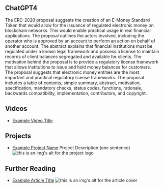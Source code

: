 ## ChatGPT4

The ERC-2020 proposal suggests the creation of an E-Money Standard Token that would allow for the issuance of regulated electronic money on blockchain networks. This would enable practical usage in real financial applications. The proposal outlines the actors involved, including the operator who is approved by an account to perform an action on behalf of another account. The abstract explains that financial institutions must be regulated under a known legal framework and possess a license to maintain records of client balances segregated and available for clients. The motivation behind the proposal is to provide a regulatory license framework that allows institutions to issue and hold money balances for customers. The proposal suggests that electronic money entities are the most important and practical regulatory license frameworks. The proposal includes a table of contents, simple summary, abstract, motivation, specification, mandatory checks, status codes, functions, rationale, backwards compatibility, implementation, contributors, and copyright.

## Videos

- [Example Video Title](https://www.youtube.com/watch?v=TDGq4aeevgY)

## Projects

- [Example Project Name](https://xxxx.xxx/xxxxx) Project Description (one sentence) ![this is an img's alt for the project logo](https://xxxx.xxx/project-logo.xxx)

## Further Reading

- [Example Article Title](https://xxxx.xxx/xxxxx) ![this is an img's alt for the article cover](https://xxxx.xxx/article-cover.xxx)
